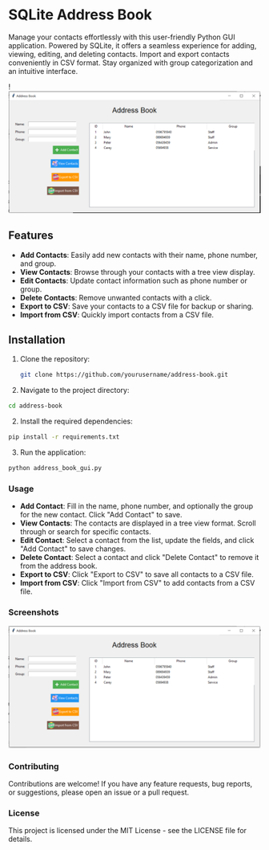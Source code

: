 # SQLite Address Book

Manage your contacts effortlessly with this user-friendly Python GUI application. Powered by SQLite, it offers a seamless experience for adding, viewing, editing, and deleting contacts. Import and export contacts conveniently in CSV format. Stay organized with group categorization and an intuitive interface.

!![img.png](screenshots/img.png)

## Features

- **Add Contacts**: Easily add new contacts with their name, phone number, and group.
- **View Contacts**: Browse through your contacts with a tree view display.
- **Edit Contacts**: Update contact information such as phone number or group.
- **Delete Contacts**: Remove unwanted contacts with a click.
- **Export to CSV**: Save your contacts to a CSV file for backup or sharing.
- **Import from CSV**: Quickly import contacts from a CSV file.

## Installation

1. Clone the repository:
   ```bash
   git clone https://github.com/yourusername/address-book.git

1. Navigate to the project directory:
```bash
cd address-book
```

2. Install the required dependencies:

```bash
pip install -r requirements.txt
```


3. Run the application:

```bash
python address_book_gui.py
```

### **Usage**

* **Add Contact**: Fill in the name, phone number, and optionally the group for the new contact. Click "Add Contact" to save.
* **View Contacts**: The contacts are displayed in a tree view format. Scroll through or search for specific contacts.
* **Edit Contact**: Select a contact from the list, update the fields, and click "Add Contact" to save changes.
* **Delete Contact**: Select a contact and click "Delete Contact" to remove it from the address book.
* **Export to CSV**: Click "Export to CSV" to save all contacts to a CSV file.
* **Import from CSV**: Click "Import from CSV" to add contacts from a CSV file.


### **Screenshots**

![img_1.png](screenshots/img_1.png)



### Contributing

Contributions are welcome! If you have any feature requests, bug reports, or suggestions, please open an issue or a pull request.


### **License**

This project is licensed under the MIT License - see the LICENSE file for details.
